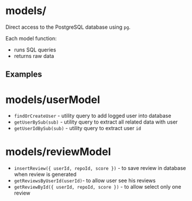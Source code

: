 # models/

Direct access to the PostgreSQL database using `pg`.

Each model function:

- runs SQL queries
- returns raw data

## Examples

# models/userModel

- `findOrCreateUser` - utility query to add logged user into database
- `getUserBySub(sub)` - utility query to extract all related data with user
- `getUserIdBySub(sub)` - utility query to extract user `id`

# models/reviewModel

- `insertReview({ userId, repoId, score })` - to save review in database when review is generated
- `getReviewsByUserId(userId)`- to allow user see his reviews
- `getReviewById({ userId, repoId, score })` - to allow select only one review
